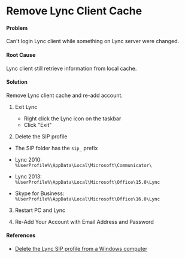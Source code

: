 # Remove Lync Client Cache

#### Problem
Can't login Lync client while something on Lync server were changed.

#### Root Cause
Lync client still retrieve information from local cache.

#### Solution
Remove Lync client cache and re-add account.

1. Exit Lync  
   * Right click the Lync icon on the taskbar
   * Click "Exit"

2. Delete the SIP profile
  * The SIP folder has the `sip_` prefix

  * Lync 2010:  
    `%UserProfile%\AppData\Local\Microsoft\Communicator\`

  * Lync 2013:  
    `%UserProfile%\AppData\Local\Microsoft\Office\15.0\Lync`

  * Skype for Business:  
    `%UserProfile%\AppData\Local\Microsoft\Office\16.0\Lync`

3. Restart PC and Lync

4. Re-Add Your Account with Email Address and Password



#### References
* [Delete the Lync SIP profile from a Windows computer](https://chinookcommunications.zendesk.com/hc/en-us/articles/203814180-Delete-the-Lync-SIP-profile-from-a-Windows-computer)